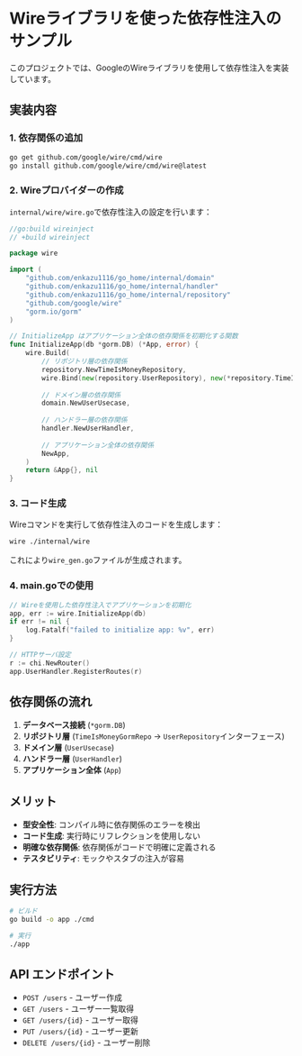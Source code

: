 # Wireライブラリを使った依存性注入のサンプル

このプロジェクトでは、GoogleのWireライブラリを使用して依存性注入を実装しています。

## 実装内容

### 1. 依存関係の追加

```bash
go get github.com/google/wire/cmd/wire
go install github.com/google/wire/cmd/wire@latest
```

### 2. Wireプロバイダーの作成

`internal/wire/wire.go`で依存性注入の設定を行います：

```go
//go:build wireinject
// +build wireinject

package wire

import (
	"github.com/enkazu1116/go_home/internal/domain"
	"github.com/enkazu1116/go_home/internal/handler"
	"github.com/enkazu1116/go_home/internal/repository"
	"github.com/google/wire"
	"gorm.io/gorm"
)

// InitializeApp はアプリケーション全体の依存関係を初期化する関数
func InitializeApp(db *gorm.DB) (*App, error) {
	wire.Build(
		// リポジトリ層の依存関係
		repository.NewTimeIsMoneyRepository,
		wire.Bind(new(repository.UserRepository), new(*repository.TimeIsMoneyGormRepo)),
		
		// ドメイン層の依存関係
		domain.NewUserUsecase,
		
		// ハンドラー層の依存関係
		handler.NewUserHandler,
		
		// アプリケーション全体の依存関係
		NewApp,
	)
	return &App{}, nil
}
```

### 3. コード生成

Wireコマンドを実行して依存性注入のコードを生成します：

```bash
wire ./internal/wire
```

これにより`wire_gen.go`ファイルが生成されます。

### 4. main.goでの使用

```go
// Wireを使用した依存性注入でアプリケーションを初期化
app, err := wire.InitializeApp(db)
if err != nil {
	log.Fatalf("failed to initialize app: %v", err)
}

// HTTPサーバ設定
r := chi.NewRouter()
app.UserHandler.RegisterRoutes(r)
```

## 依存関係の流れ

1. **データベース接続** (`*gorm.DB`)
2. **リポジトリ層** (`TimeIsMoneyGormRepo` → `UserRepository`インターフェース)
3. **ドメイン層** (`UserUsecase`)
4. **ハンドラー層** (`UserHandler`)
5. **アプリケーション全体** (`App`)

## メリット

- **型安全性**: コンパイル時に依存関係のエラーを検出
- **コード生成**: 実行時にリフレクションを使用しない
- **明確な依存関係**: 依存関係がコードで明確に定義される
- **テスタビリティ**: モックやスタブの注入が容易

## 実行方法

```bash
# ビルド
go build -o app ./cmd

# 実行
./app
```

## API エンドポイント

- `POST /users` - ユーザー作成
- `GET /users` - ユーザー一覧取得
- `GET /users/{id}` - ユーザー取得
- `PUT /users/{id}` - ユーザー更新
- `DELETE /users/{id}` - ユーザー削除
